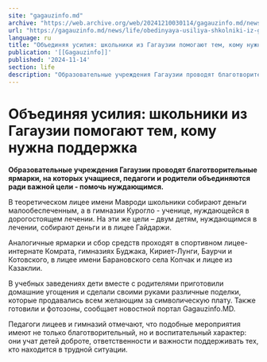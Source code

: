 ```yaml
---
site: "gagauzinfo.md"
archive: "https://web.archive.org/web/20241210030114/gagauzinfo.md/news/life/obedinyaya-usiliya-shkolniki-iz-gagauzii-pomogayut-tem-komu-nuzhna-podderzhka"
url: "https://gagauzinfo.md/news/life/obedinyaya-usiliya-shkolniki-iz-gagauzii-pomogayut-tem-komu-nuzhna-podderzhka"
language: ru
title: "Объединяя усилия: школьники из Гагаузии помогают тем, кому нужна поддержка"
publication: '[[Gagauzinfo]]'
published: '2024-11-14'
section: life
description: "Образовательные учреждения Гагаузии проводят благотворительные ярмарки, на которых учащиеся, педагоги и родители объединяются ради важной цели - помочь нуждающимся."
---
```


# Объединяя усилия: школьники из Гагаузии помогают тем, кому нужна поддержка

**Образовательные учреждения Гагаузии проводят благотворительные ярмарки, на которых учащиеся, педагоги и родители объединяются ради важной цели - помочь нуждающимся.**

В теоретическом лицее имени Мавроди школьники собирают деньги малообеспеченным, а в гимназии Курогло - ученице, нуждающейся в дорогостоящем лечении. На эти же цели – двум детям, нуждающимся в лечении, собирают деньги и в лицее Гайдаржи.

Аналогичные ярмарки и сбор средств проходят в спортивном лицее-интернате Комрата, гимназиях Буджака, Кириет-Лунги, Баурчи и Котовского, в лицее имени Барановского села Копчак и лицее из Казаклии.

В учебных заведениях дети вместе с родителями приготовили домашние угощения и сделали своими руками различные поделки, которые продавались всем желающим за символическую плату. Также готовили и фотозоны, сообщает новостной портал Gagauzinfo.MD.

Педагоги лицеев и гимназий отмечают, что подобные мероприятия имеют не только благотворительный, но и воспитательный характер: они учат детей доброте, ответственности и важности поддерживать тех, кто находится в трудной ситуации.